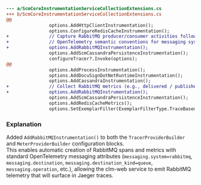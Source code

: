 ```diff
--- a/ScmCoreInstrumentationServiceCollectionExtensions.cs
+++ b/ScmCoreInstrumentationServiceCollectionExtensions.cs
@@
 				options.AddHttpClientInstrumentation();
 				options.ConfigureRedisCacheInstrumentation();
+				// Capture RabbitMQ producer/consumer activities following
+				// OpenTelemetry semantic conventions for messaging systems.
+				options.AddRabbitMQInstrumentation();
 				options.AddScmCassandraPersistenceInstrumentation();
 				configureTracer?.Invoke(options);
@@
 				options.AddProcessInstrumentation();
 				options.AddDocuSignDotNetRuntimeInstrumentation();
 				options.AddCassandraInstrumentation();
+				// Collect RabbitMQ metrics (e.g., delivered / published message counts).
+				options.AddRabbitMQInstrumentation();
 				options.AddScmCassandraPersistenceInstrumentation();
 				options.AddRedisCacheMetrics();
 				options.SetExemplarFilter(ExemplarFilterType.TraceBased);
```

### Explanation
Added `AddRabbitMQInstrumentation()` to both the `TracerProviderBuilder` and `MeterProviderBuilder` configuration blocks.  
This enables automatic creation of RabbitMQ spans and metrics with standard OpenTelemetry messaging attributes (`messaging.system=rabbitmq`, `messaging.destination`, `messaging.destination_kind=queue`, `messaging.operation`, etc.), allowing the clm-web service to emit RabbitMQ telemetry that will surface in Jaeger traces.